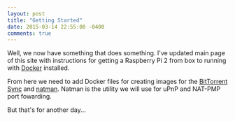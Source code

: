 ```yaml
---
layout: post
title: "Getting Started"
date: 2015-03-14 22:55:00 -0400
comments: true
---
```


Well, we now have something that does something. I've updated main page of this site with instructions for getting a Raspberry Pi 2 from box to running with [Docker](http://docker.io) installed.

From here we need to add Docker files for creating images for the [BitTorrent Sync](http://getsync.com) and [natman](https://www.npmjs.com/package/natman). Natman is the utility we will use for uPnP and NAT-PMP port fowarding.

But that's for another day...
